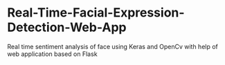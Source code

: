 # Real-Time-Facial-Expression-Detection-Web-App
Real time sentiment analysis of face using Keras  and OpenCv with help of web application based on Flask

